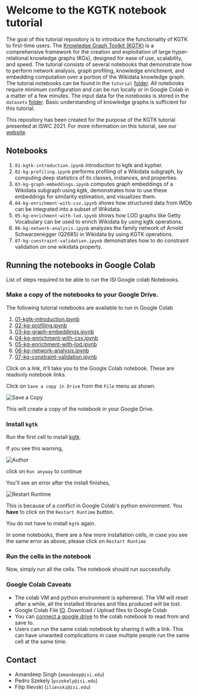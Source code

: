 # Welcome to the KGTK notebook tutorial

The goal of this tutorial repository is to introduce the functionality of KGTK to first-time users. The [Knowledge Graph Toolkit (KGTK)](https://kgtk.readthedocs.io/en/latest/) is a comprehensive framework for the creation and exploitation of large hyper-relational knowledge graphs (KGs), designed for ease of use, scalability, and speed. The tutorial consists of several notebooks that demonstrate how to perform network analysis, graph profiling, knowledge enrichment, and embedding computation over a portion of the Wikidata knowledge graph. The tutorial notebooks can be found in the `tutorial` [folder](https://github.com/usc-isi-i2/kgtk-notebooks/tree/main/tutorial). All notebooks require minimum configuration and can be run locally or in Google Colab in a matter of a few minutes. The input data for the notebooks is stored in the `datasets` [folder](https://github.com/usc-isi-i2/kgtk-notebooks/tree/main/datasets). Basic understanding of knowledge graphs is sufficient for this tutorial. 

This repository has been created for the purpose of the KGTK tutorial presented at ISWC 2021. For more information on this tutorial, see our [website](https://usc-isi-i2.github.io/kgtk-tutorial-iswc-2021/).

## Notebooks

1. `01-kgtk-introduction.ipynb` introduction to kgtk and kypher.
2.  `02-kg-profiling.ipynb` performs profiling of a Wikidata subgraph, by computing deep statistics of its classes, instances, and properties.
3. `03-kg-graph-embeddings.ipynb` computes graph embeddings of a Wikidata subgraph using kgtk, demonstrates how to use these embeddings for similarity estimation, and visualizes them.
4. `04-kg-enrichment-with-csv.ipynb` shows how structured data from IMDb can be integrated into a subset of Wikidata.
5. `05-kg-enrichment-with-lod.ipynb` shows how LOD graphs like Getty Vocabulary can be used to enrich Wikidata by using kgtk operations.
6. `06-kg-network-analysis.ipynb` analyzes the family network of Arnold Schwarzenegger (Q2685) in Wikidata by using KGTK operations.
7. `07-kg-constraint-validation.ipynb` demonstrates how to do constraint validation on one wikidata property.

## Running the notebooks in Google Colab

List of steps required to be able to run the ISI Google colab Notebooks.

### Make a copy of the notebooks to your Google Drive.

The following tutorial notebooks are available to run in Google Colab

1. [01-kgtk-introduction.ipynb](https://colab.research.google.com/drive/1dQeJSYQwpNdIvC9H00SQ90usiUgu3o1E?usp=sharing)
2. [02-kg-profiling.ipynb](https://colab.research.google.com/drive/1jwq_vVWWwiEa8izA0UZZ_CMK1qIMxBQh?usp=sharing)
3. [03-kg-graph-embeddings.ipynb](https://colab.research.google.com/drive/1Fl4_5LLEtapOxtVlo57hwpPzEK1gFViL?usp=sharing)
4. [04-kg-enrichment-with-csv.ipynb](https://colab.research.google.com/drive/1tqKvFTFFQoBCA9GZ5WZPVJhJq5fBem49?usp=sharing)
5. [05-kg-enrichment-with-lod.ipynb](https://colab.research.google.com/drive/1vXttxSVtJeSDPlCrpL88G6TGhXdoC3ve?usp=sharing)
6. [06-kg-network-analysis.ipynb](https://colab.research.google.com/drive/1Lat732XpHv1RMswoYsz_wUk_6eKEf8Xt?usp=sharing)
7. [07-kg-constraint-validation.ipynb](https://colab.research.google.com/drive/182ikHCeGDhyPs8WuLQC03c-ET84p0ozM?usp=sharing)

Click on a link, it'll take you to the Google Colab notebook. These are readonly notebook links. 

Click on `Save a copy in Drive` from the `File` menu as shown.

![Save a Copy](media/readme-1.png "Save a copy")

This will create a copy of the notebook in your Google Drive.

### Install `kgtk`

Run the first cell to install [kgtk](https://github.com/usc-isi-i2/kgtk).

If you see this warning,

![Author](media/readme-3.png)

click on `Run anyway` to continue

You'll see an error after the install finishes,

![Restart Runtime](media/readme-2.png "Restart Runtime")

This is because of a conflict in Google Colab's python environment. You **have** to click on
the `Restart Runtime` button. 

You do not have to install `kgtk` again. 

In some notebooks, there are a few more installation cells, in case you see the same error as above, 
please click on `Restart Runtime`

### Run  the cells in the notebook

Now, simply run all the cells. The notebook should run successfully.

### Google Colab Caveats

- The colab VM and python environment is ephemeral. The VM will reset after a while, all the installed libraries and files produced will be lost. 
- Google Colab File [IO](https://colab.research.google.com/notebooks/io.ipynb). Download / Upload files to Google Colab
- You can [connect a google drive](https://www.marktechpost.com/2019/06/07/how-to-connect-google-colab-with-google-drive/) to the colab notebook to read from and save to.
- Users can run the same colab notebook by sharing it with a link. This can have unwanted complications in case multiple people run the same cell at the same time.




## Contact
* Amandeep Singh (`amandeep@isi.edu`)
* Pedro Szekely (`pszekely@isi.edu`)
* Filip Ilievski (`ilievski@isi.edu`)
